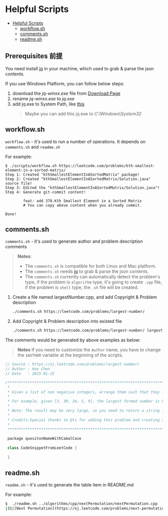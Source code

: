 Helpful Scripts
============

- [Helpful Scripts](#helpful-scripts)
  - [workflow.sh](#workflowsh)
  - [comments.sh](#commentssh)
  - [readme.sh](#readmesh)

## Prerequisites 前提
You need install [jq](https://stedolan.github.io/jq/) in your machine, which used to grab & parse the json contents.

If you use Windows Platform, you can follow below steps:
1. download the *jq-winxx.exe* file from [Download Page](https://stedolan.github.io/jq/download/)
2. rename *jq-winxx.exe* to *jq.exe*
3. add jq.exe to System Path, like [this](https://www.alphr.com/environment-variables-windows-10/)
    > Maybe you can add this jq.exe to *C:\Windows\System32*

## workflow.sh

`workflow.sh` - it's used to run a number of operations. It depends on `comments.sh` and `readme.sh`

For example:
```
$ ./scripts/workflow.sh https://leetcode.com/problems/kth-smallest-element-in-a-sorted-matrix/
Step 1: Created "kthSmallestElementInASortedMatrix" package!
Step 2: Created "kthSmallestElementInASortedMatrix/Solution.java" source file!
Step 3: Edited the "kthSmallestElementInASortedMatrix/Solution.java"!
Step 4: Generate git-commit content!

        feat: add 378.Kth Smallest Element in a Sorted Matrix
        # You can copy above content when you already commit.

Done!
```

## comments.sh

`comments.sh` - it's used to generate author and problem description comments 

> **Notes**: 
> - The  `comments.sh`  is compatible for both Linux and Mac platform.
> - The  `comments.sh`  needs [jq](https://stedolan.github.io/jq/) to grab & parse the json contents. 
> - The  `comments.sh`  currently can automatically detect the problem's type, if the problem is `algorithm` type, it's going to create `.cpp` file, if the problem is `shell` type, the `.sh` file will be created.

1. Create a file named largestNumber.cpp, and add Copyright & Problem description

    ```sh
    ./comments.sh https://leetcode.com/problems/largest-number/
    ```

2. Add Copyright & Problem description into existed file

    ```sh
    ./comments.sh https://leetcode.com/problems/largest-number/ largestNumber.cpp
    ```

The comments would be generated by above examples as below:

> **Notes**
> If you need to customize the `Author` name, you have to change the `$AUTHOR` variable at the beginning of the scripts.

```cpp
// Source : https://oj.leetcode.com/problems/largest-number/
// Author : Hao Chen
// Date   : 2015-01-25

/**********************************************************************************
 *
 * Given a list of non negative integers, arrange them such that they form the largest number.
 *
 * For example, given [3, 30, 34, 5, 9], the largest formed number is 9534330.
 *
 * Note: The result may be very large, so you need to return a string instead of an integer.
 *
 * Credits:Special thanks to @ts for adding this problem and creating all test cases.
 *
 **********************************************************************************/
 
 package quesitonNameWithCamalCase
 
 class CodeSnippetFromLeetCode {
 
 }
```

## readme.sh

`readme.sh` - it's used to generate the table item in README.md

For example:

```sh
$  ./readme.sh ../algorithms/cpp/nextPermutation/nextPermutation.cpp 
|31|[Next Permutation](https://oj.leetcode.com/problems/next-permutation/) | [C++](./algorithms/cpp/nextPermutation/nextPermutation.cpp)|Medium|
```
